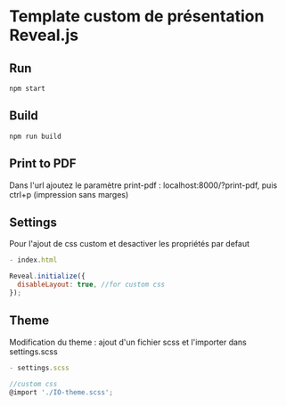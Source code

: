 # Template custom de présentation Reveal.js 

## Run
```
npm start
```

## Build
```
npm run build
```

## Print to PDF
Dans l'url ajoutez le paramètre print-pdf : localhost:8000/?print-pdf, puis ctrl+p (impression sans marges)

## Settings
Pour l'ajout de css custom et desactiver les propriétés par defaut

```js
- index.html

Reveal.initialize({
  disableLayout: true, //for custom css
});
```

## Theme
Modification du theme : ajout d'un fichier scss et l'importer dans settings.scss
```js
- settings.scss

//custom css
@import './IO-theme.scss';
```
